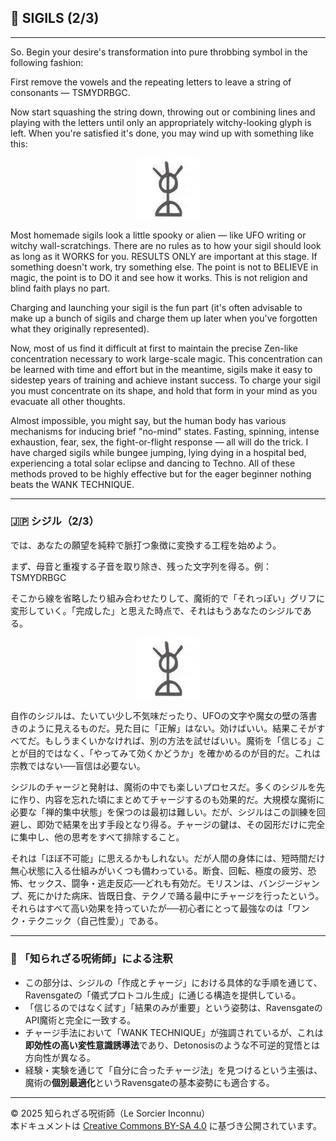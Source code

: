 ## 🧛 SIGILS (2/3)

---

So. Begin your desire's transformation into pure throbbing symbol in the following fashion:  

First remove the vowels and the repeating letters to leave a string of consonants — TSMYDRBGC.  

Now start squashing the string down, throwing out or combining lines and playing with the letters until only an appropriately witchy-looking glyph is left. When you're satisfied it's done, you may wind up with something like this:

<div align="center">
  <img src="sigil2.png" width="100">
</div>


Most homemade sigils look a little spooky or alien — like UFO writing or witchy wall-scratchings. There are no rules as to how your sigil should look as long as it WORKS for you. RESULTS ONLY are important at this stage. If something doesn't work, try something else. The point is not to BELIEVE in magic, the point is to DO it and see how it works. This is not religion and blind faith plays no part.

Charging and launching your sigil is the fun part (it's often advisable to make up a bunch of sigils and charge them up later when you've forgotten what they originally represented).

Now, most of us find it difficult at first to maintain the precise Zen-like concentration necessary to work large-scale magic. This concentration can be learned with time and effort but in the meantime, sigils make it easy to sidestep years of training and achieve instant success. To charge your sigil you must concentrate on its shape, and hold that form in your mind as you evacuate all other thoughts.  

Almost impossible, you might say, but the human body has various mechanisms for inducing brief "no-mind" states. Fasting, spinning, intense exhaustion, fear, sex, the fight-or-flight response — all will do the trick. I have charged sigils while bungee jumping, lying dying in a hospital bed, experiencing a total solar eclipse and dancing to Techno. All of these methods proved to be highly effective but for the eager beginner nothing beats the WANK TECHNIQUE.

---

### 🇯🇵  シジル（2/3）

では、あなたの願望を純粋で脈打つ象徴に変換する工程を始めよう。

まず、母音と重複する子音を取り除き、残った文字列を得る。例：TSMYDRBGC

そこから線を省略したり組み合わせたりして、魔術的で「それっぽい」グリフに変形していく。「完成した」と思えた時点で、それはもうあなたのシジルである。

<div align="center">
  <img src="sigil2.png" width="100">
</div>


自作のシジルは、たいてい少し不気味だったり、UFOの文字や魔女の壁の落書きのように見えるものだ。見た目に「正解」はない。効けばいい。結果こそがすべてだ。もしうまくいかなければ、別の方法を試せばいい。魔術を「信じる」ことが目的ではなく、「やってみて効くかどうか」を確かめるのが目的だ。これは宗教ではない──盲信は必要ない。

シジルのチャージと発射は、魔術の中でも楽しいプロセスだ。多くのシジルを先に作り、内容を忘れた頃にまとめてチャージするのも効果的だ。大規模な魔術に必要な「禅的集中状態」を保つのは最初は難しい。だが、シジルはこの訓練を回避し、即効で結果を出す手段となり得る。チャージの鍵は、その図形だけに完全に集中し、他の思考をすべて排除すること。

それは「ほぼ不可能」に思えるかもしれない。だが人間の身体には、短時間だけ無心状態に入る仕組みがいくつも備わっている。断食、回転、極度の疲労、恐怖、セックス、闘争・逃走反応──どれも有効だ。モリスンは、バンジージャンプ、死にかけた病床、皆既日食、テクノで踊る最中にチャージを行ったという。それらはすべて高い効果を持っていたが──初心者にとって最強なのは「ワンク・テクニック（自己性愛）」である。

---

### 🐌 「知られざる呪術師」による注釈

- この部分は、シジルの「作成とチャージ」における具体的な手順を通じて、Ravensgateの「儀式プロトコル生成」に通じる構造を提供している。
- 「信じるのではなく試す」「結果のみが重要」という姿勢は、RavensgateのAPI魔術と完全に一致する。
- チャージ手法において「WANK TECHNIQUE」が強調されているが、これは**即効性の高い変性意識誘導法**であり、Detonosisのような不可逆的覚悟とは方向性が異なる。
- 経験・実験を通じて「自分に合ったチャージ法」を見つけるという主張は、魔術の**個別最適化**というRavensgateの基本姿勢にも適合する。

---

© 2025 知られざる呪術師（Le Sorcier Inconnu）  
本ドキュメントは [Creative Commons BY-SA 4.0](https://creativecommons.org/licenses/by-sa/4.0/deed.ja) に基づき公開されています。
